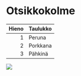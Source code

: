 # Otsikkokolme
| Hieno | Taulukko |
|-----:|-----------|
|     1| Peruna    |
|     2| Porkkana  |
|     3| Pähkinä   |
<img src="![puu](image.png)">